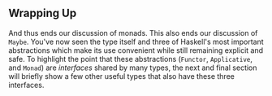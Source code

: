 ## Wrapping Up

And thus ends our discussion of monads. This also ends our discussion of
`Maybe`. You've now seen the type itself and three of Haskell's most important
abstractions which make its use convenient while still remaining explicit and
safe. To highlight the point that these abstractions (`Functor`, `Applicative`,
and `Monad`) are *interfaces* shared by many types, the next and final section
will briefly show a few other useful types that also have these three
interfaces.
